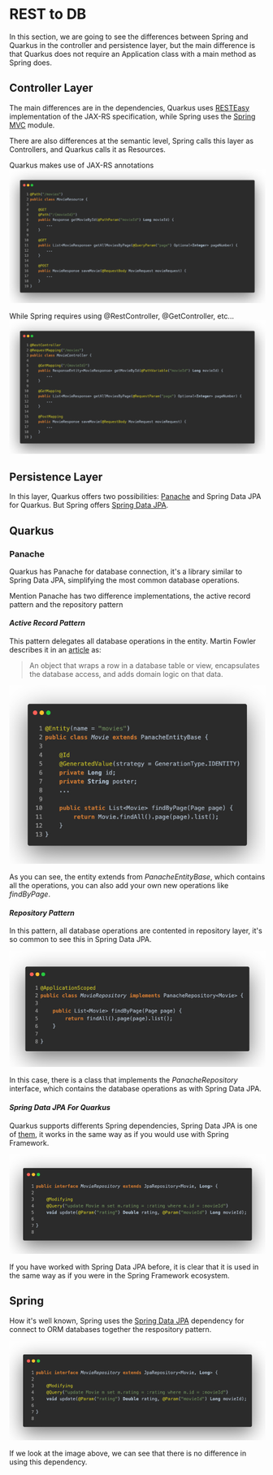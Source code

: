 # REST to DB

In this section, we are going to see the differences between Spring and Quarkus in the controller and persistence layer, but the main difference is that Quarkus does not require an Application class with a main method as Spring does.

## Controller Layer
The main differences are in the dependencies, Quarkus uses [RESTEasy](https://resteasy.dev/) implementation of the JAX-RS specification, while Spring uses the [Spring MVC](https://docs.spring.io/spring-framework/docs/5.3.15/reference/html/web.html#mvc) module.

There are also differences at the semantic level, Spring calls this layer as Controllers, and Quarkus calls it as Resources.

Quarkus makes use of JAX-RS annotations 
![Quarkus Resource](_screenshots/quarkus-resource.jpeg)

While Spring requires using @RestController, @GetController, etc...
![Spring RestController](_screenshots/spring-controller.jpeg)

## Persistence Layer

In this layer, Quarkus offers two possibilities: [Panache](https://quarkus.io/guides/hibernate-orm-panache) and Spring Data JPA for Quarkus. But Spring offers [Spring Data JPA](https://spring.io/projects/spring-data).

## Quarkus
### Panache

Quarkus has Panache for database connection, it's a library similar to Spring Data JPA, simplifying the most common database operations.

Mention Panache has two difference implementations, the active record pattern and the repository pattern

#### _Active Record Pattern_

This pattern delegates all database operations in the entity. Martin Fowler describes it in an [article](https://www.martinfowler.com/eaaCatalog/activeRecord.html) as:

> An object that wraps a row in a database table or view, encapsulates the database access, and adds domain logic on that data.

![Quarkus Active Record Pattern](_screenshots/quarkus-active-record-pattern.jpeg)

As you can see, the entity extends from _PanacheEntityBase_, which contains all the operations, you can also add your own new operations like _findByPage_.

#### _Repository Pattern_

In this pattern, all database operations are contented in repository layer, it's so common to see this in Spring Data JPA.

![Quarkus Repository Pattern](_screenshots/quarkus-repository-pattern.jpeg)

In this case, there is a class that implements the _PanacheRepository_ interface, which contains the database operations as with Spring Data JPA.

#### _Spring Data JPA For Quarkus_

Quarkus supports differents Spring dependencies, Spring Data JPA is one of [them](https://quarkus.io/guides/spring-data-jpa#more-spring-guides), it works in the same way as if you would use with Spring Framework.

![Quarkus Spring Data JPA](_screenshots/quarkus-spring-data-jpa.jpeg)

If you have worked with Spring Data JPA before, it is clear that it is used in the same way as if you were in the Spring Framework ecosystem.

## Spring
How it's well known, Spring uses the [Spring Data JPA](https://spring.io/projects/spring-data) dependency for connect to ORM databases together the respository pattern.

![Spring Data JPA](_screenshots/spring-data-jpa.jpeg)

If we look at the image above, we can see that there is no difference in using this dependency.